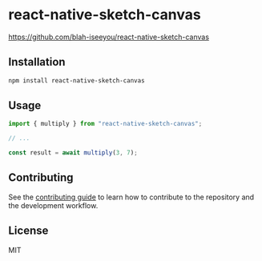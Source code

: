 # react-native-sketch-canvas

https://github.com/blah-iseeyou/react-native-sketch-canvas

## Installation

```sh
npm install react-native-sketch-canvas
```

## Usage

```js
import { multiply } from "react-native-sketch-canvas";

// ...

const result = await multiply(3, 7);
```

## Contributing

See the [contributing guide](CONTRIBUTING.md) to learn how to contribute to the repository and the development workflow.

## License

MIT
